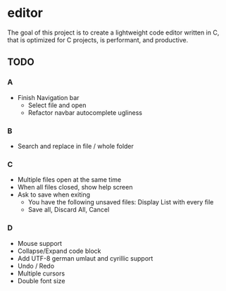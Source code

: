 # editor

The goal of this project is to create a lightweight code editor written in C,
that is optimized for C projects, is performant, and productive.

## TODO

### A
- Finish Navigation bar
	- Select file and open
	- Refactor navbar autocomplete ugliness

### B
- Search and replace in file / whole folder

### C
- Multiple files open at the same time
- When all files closed, show help screen
- Ask to save when exiting
	- You have the following unsaved files: Display List with every file
	- Save all, Discard All, Cancel

### D
- Mouse support
- Collapse/Expand code block
- Add UTF-8 german umlaut and cyrillic support
- Undo / Redo
- Multiple cursors
- Double font size
